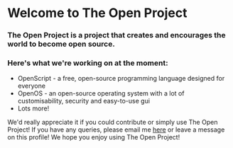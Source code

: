 # Welcome to The Open Project
### The Open Project is a project that creates and encourages the world to become open source.

### Here's what we're working on at the moment:
   * OpenScript - a free, open-source programming language designed for everyone
   * OpenOS - an open-source operating system with a lot of customisability, security and easy-to-use gui
   * Lots more!
   

We'd really appreciate it if you could contribute or simply use The Open Project!
If you have any queries, please email me <a href="mailto:TheOpenProjectCode@gmail.com">here</a> or leave a message on this profile!
We hope you enjoy using The Open Project!
